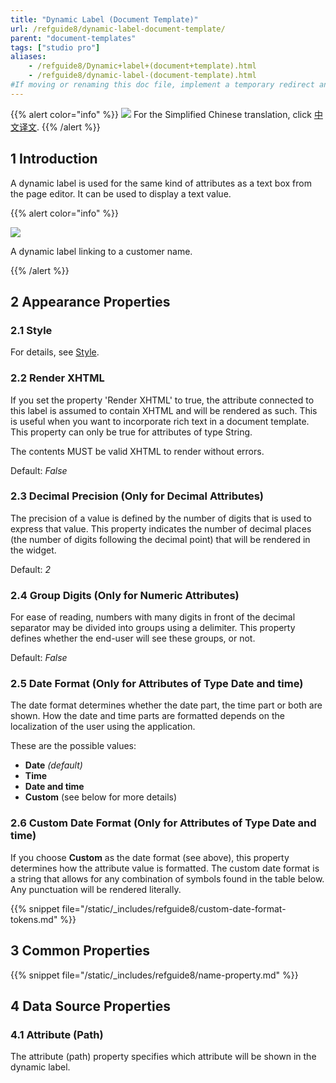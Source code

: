 ```yaml
---
title: "Dynamic Label (Document Template)"
url: /refguide8/dynamic-label-document-template/
parent: "document-templates"
tags: ["studio pro"]
aliases:
    - /refguide8/Dynamic+label+(document+template).html
    - /refguide8/dynamic-label-(document-template).html
#If moving or renaming this doc file, implement a temporary redirect and let the respective team know they should update the URL in the product. See Mapping to Products for more details.
---
```


{{% alert color="info" %}}
<img src="/attachments/china.png" style="display: inline-block; margin: 0" /> For the Simplified Chinese translation, click [中文译文](https://cdn.mendix.tencent-cloud.com/documentation/refguide8/dynamic-label-document-template.pdf).
{{% /alert %}}

## 1 Introduction

A dynamic label is used for the same kind of attributes as a text box from the page editor. It can be used to display a text value.

{{% alert color="info" %}}

![](/attachments/refguide8/modeling/resources/document-templates/dynamic-label-document-template/918131.png)

A dynamic label linking to a customer name.

{{% /alert %}}

## 2 Appearance Properties

### 2.1 Style

For details, see [Style](/refguide8/style/).

### 2.2 Render XHTML

If you set the property 'Render XHTML' to true, the attribute connected to this label is assumed to contain XHTML and will be rendered as such. This is useful when you want to incorporate rich text in a document template. This property can only be true for attributes of type String.

The contents MUST be valid XHTML to render without errors.

Default: *False*

### 2.3 Decimal Precision (Only for Decimal Attributes)

The precision of a value is defined by the number of digits that is used to express that value. This property indicates the number of decimal places (the number of digits following the decimal point) that will be rendered in the widget.

Default: *2*

### 2.4 Group Digits (Only for Numeric Attributes)

For ease of reading, numbers with many digits in front of the decimal separator may be divided into groups using a delimiter. This property defines whether the end-user will see these groups, or not.

Default: *False*

### 2.5 Date Format (Only for Attributes of Type **Date and time**)

The date format determines whether the date part, the time part or both are shown. How the date and time parts are formatted depends on the localization of the user using the application.

These are the possible values:

* **Date** *(default)*
* **Time**
* **Date and time**
* **Custom** (see below for more details)

### 2.6 Custom Date Format (Only for Attributes of Type **Date and time**)

If you choose **Custom** as the date format (see above), this property determines how the attribute value is formatted. The custom date format is a string that allows for any combination of symbols found in the table below. Any punctuation will be rendered literally.

{{% snippet file="/static/_includes/refguide8/custom-date-format-tokens.md" %}}

## 3 Common Properties

{{% snippet file="/static/_includes/refguide8/name-property.md" %}}

## 4 Data Source Properties

### 4.1 Attribute (Path)

The attribute (path) property specifies which attribute will be shown in the dynamic label.
